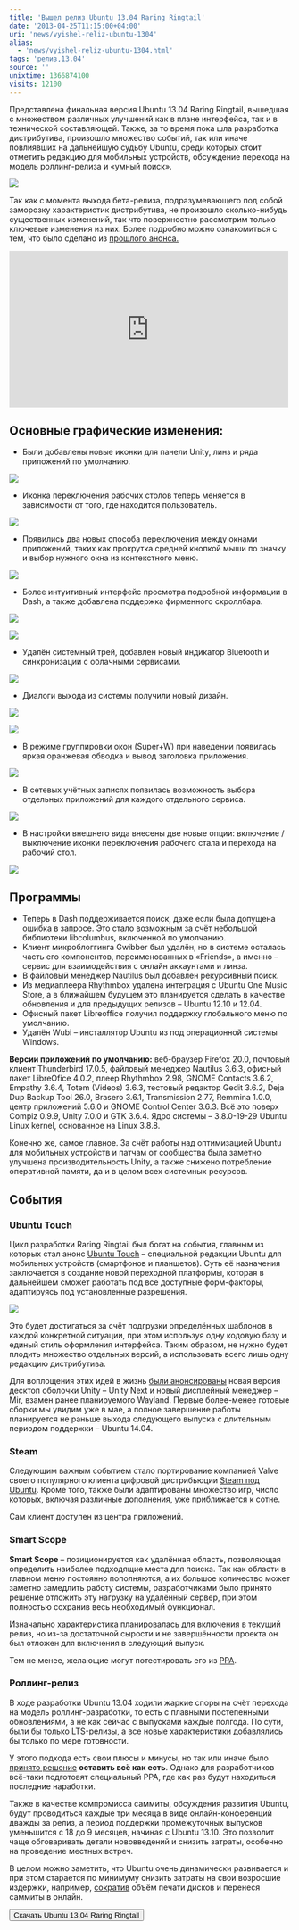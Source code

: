 ```yaml
---
title: 'Вышел релиз Ubuntu 13.04 Raring Ringtail'
date: '2013-04-25T11:15:00+04:00'
uri: 'news/vyishel-reliz-ubuntu-1304'
alias: 
  - 'news/vyishel-reliz-ubuntu-1304.html'
tags: 'релиз,13.04'
source: ''
unixtime: 1366874100
visits: 12100
---
```

Представлена финальная версия Ubuntu 13.04 Raring Ringtail, вышедшая с множеством различных улучшений как в плане интерфейса, так и в технической составляющей. Также, за то время пока шла разработка дистрибутива, произошло множество событий, так или иначе повлиявших на дальнейшую судьбу Ubuntu, среди которых стоит отметить редакцию для мобильных устройств, обсуждение перехода на модель роллинг-релиза и «умный поиск».

[![](img/2013/04/25/11-00/unity-automated-tests-raring1-8680480558-o.jpg)](img/2013/04/25/11-00/unity-automated-tests-raring1-8680480558-o.jpg)

Так как с момента выхода бета-релиза, подразумевающего под собой заморозку характеристик дистрибутива, не произошло сколько-нибудь существенных изменений, так что поверхностно рассмотрим только ключевые изменения из них. Более подробно можно ознакомиться с тем, что было сделано из [прошлого анонса.](news/obzor-beta-ubuntu-13-04-raring-ringtail)

<iframe src="http://www.youtube.com/embed/GEaycPif5fM" frameborder="0" width="500" height="281"></iframe>

## Основные графические изменения:

*   Были добавлены новые иконки для панели Unity, линз и ряда приложений по умолчанию.

[![](img/2013/04/25/11-00/ubuntu-13-04-8-8681222364-o.jpg)](img/2013/04/25/11-00/ubuntu-13-04-8-8681222364-o.jpg)

*   Иконка переключения рабочих столов теперь меняется в зависимости от того, где находится пользователь.

[![](img/2013/04/25/11-00/ubuntu-13-04-10-8681222252-o.jpg)](img/2013/04/25/11-00/ubuntu-13-04-10-8681222252-o.jpg)

*   Появились два новых способа переключения между окнами приложений, таких как прокрутка средней кнопкой мыши по значку и выбор нужного окна из контекстного меню.

[![](img/2013/04/25/11-00/ubuntu-13-04-5-8680112035-o.jpg)](img/2013/04/25/11-00/ubuntu-13-04-5-8680112035-o.jpg)

*   Более интуитивный интерфейс просмотра подробной информации в Dash, а также добавлена поддержка фирменного скроллбара.

[![](img/2013/04/25/11-00/ubuntu-13-04-11-8681222190-o.jpg)](img/2013/04/25/11-00/ubuntu-13-04-11-8681222190-o.jpg)

[![](img/2013/04/25/11-00/ubuntu-13-04-6-8681222496-o.jpg)](img/2013/04/25/11-00/ubuntu-13-04-6-8681222496-o.jpg)

*   Удалён системный трей, добавлен новый индикатор Bluetooth и синхронизации с облачными сервисами.

[![](img/2013/04/25/11-00/ubuntu-13-04-9-8681222292-o.jpg)](img/2013/04/25/11-00/ubuntu-13-04-9-8681222292-o.jpg)

*   Диалоги выхода из системы получили новый дизайн.

[![](img/2013/04/25/11-00/ubuntu-13-04-7-8681222428-o.jpg)](img/2013/04/25/11-00/ubuntu-13-04-7-8681222428-o.jpg)

[![](img/2013/04/25/11-00/ubuntu-13-04-3-8681222752-o.jpg)](img/2013/04/25/11-00/ubuntu-13-04-3-8681222752-o.jpg)

*   В режиме группировки окон (Super+W) при наведении появилась яркая оранжевая обводка и вывод заголовка приложения.

[![](img/2013/04/25/11-00/ubuntu-13-04-4-8681222682-o.jpg)](img/2013/04/25/11-00/ubuntu-13-04-4-8681222682-o.jpg)

*   В сетевых учётных записях появилась возможность выбора отдельных приложений для каждого отдельного сервиса.

[![](img/2013/04/25/11-00/ubuntu-13-04-1-8680112345-o.jpg)](img/2013/04/25/11-00/ubuntu-13-04-1-8680112345-o.jpg)

*   В настройки внешнего вида внесены две новые опции: включение / выключение иконки переключения рабочего стала и перехода на рабочий стол.

[![](img/2013/04/25/11-00/ubuntu-13-04-2-8681222800-o.jpg)](img/2013/04/25/11-00/ubuntu-13-04-2-8681222800-o.jpg)

## Программы

*   Теперь в Dash поддерживается поиск, даже если была допущена ошибка в запросе. Это стало возможным за счёт небольшой библиотеки libcolumbus, включенной по умолчанию.
*   Клиент микроблоггинга Gwibber был удалён, но в системе осталась часть его компонентов, переименованных в «Friends», а именно – сервис для взаимодействия с онлайн аккаунтами и линза.
*   В файловый менеджер Nautilus был добавлен рекурсивный поиск.
*   Из медиаплеера Rhythmbox удалена интеграция с Ubuntu One Music Store, а в ближайшем будущем это планируется сделать в качестве обновления и для предыдущих релизов – Ubuntu 12.10 и 12.04.
*   Офисный пакет Libreoffice получил поддержку глобального меню по умолчанию.
*   Удалён Wubi – инсталлятор Ubuntu из под операционной системы Windows.

**Версии приложений по умолчанию:** веб-браузер Firefox 20.0, почтовый клиент Thunderbird 17.0.5, файловый менеджер Nautilus 3.6.3, офисный пакет LibreOfice 4.0.2, плеер Rhythmbox 2.98, GNOME Contacts 3.6.2, Empathy 3.6.4, Totem (Videos) 3.6.3, тестовый редактор Gedit 3.6.2, Deja Dup Backup Tool 26.0, Brasero 3.6.1, Transmission 2.77, Remmina 1.0.0, центр приложений 5.6.0 и GNOME Control Center 3.6.3. Всё это поверх Compiz 0.9.9, Unity 7.0.0 и GTK 3.6.4. Ядро системы – 3.8.0-19-29 Ubuntu Linux kernel, основанное на Linux 3.8.8.

Конечно же, самое главное. За счёт работы над оптимизацией Ubuntu для мобильных устройств и патчам от сообщества была заметно улучшена производительность Unity, а также снижено потребление оперативной памяти, да и в целом всех системных ресурсов.

## События

### Ubuntu Touch

Цикл разработки Raring Ringtail был богат на события, главным из которых стал анонс [Ubuntu Touch](news/ubuntu-touch-teper-osnovana-na-ubuntu-1304) – специальной редакции Ubuntu для мобильных устройств (смартфонов и планшетов). Суть её назначения заключается в создание новой переходной платформы, которая в дальнейшем сможет работать под все доступные форм-факторы, адаптируясь под установленные разрешения.

[![](img/2013/04/25/11-00/tablet-hero-8489963094-o.jpg)](img/2013/04/25/11-00/tablet-hero-8489963094-o.jpg)

Это будет достигаться за счёт подгрузки определённых шаблонов в каждой конкретной ситуации, при этом используя одну кодовую базу и единый стиль оформления интерфейса. Таким образом, не нужно будет плодить множество отдельных версий, а использовать всего лишь одну редакцию дистрибутива.

Для воплощения этих идей в жизнь [были анонсированы](news/canonical-anonsirovala-mir-i-unity-next) новая версия десктоп оболочки Unity – Unity Next и новый дисплейный менеджер – Mir, взамен ранее планируемого Wayland. Первые более-менее готовые сборки мы увидим уже в мае, а полное завершение работы планируется не раньше выхода следующего выпуска с длительным периодом поддержки – Ubuntu 14.04.

### Steam

Следующим важным событием стало портирование компанией Valve своего популярного клиента цифровой дистрибьюции [Steam под Ubuntu](news/steam-v-tsentre-prilozheniy-ubuntu-i-torzhestvennaya-rasprodazha). Кроме того, также были адаптированы множество игр, число которых, включая различные дополнения, уже приближается к сотне.

Сам клиент доступен из центра приложений.

### Smart Scope

**Smart Scope** – позиционируется как удалённая область, позволяющая определить наиболее подходящие места для поиска. Так как области в главном меню постоянно пополняются, а их большое количество может заметно замедлить работу системы, разработчиками было принято решение отложить эту нагрузку на удалённый сервер, при этом полностью сохранив весь необходимый функционал.

Изначально характеристика планировалась для включения в текущий релиз, но из-за достаточной сырости и не завершённости проекта он был отложен для включения в следующий выпуск.

Тем не менее, желающие могут потестировать его из [PPA](apps/ustanovka-smart-scopes-v-ubuntu-1304).

### Роллинг-релиз

В ходе разработки Ubuntu 13.04 ходили жаркие споры на счёт перехода на модель роллинг-разработки, то есть с плавными постепенными обновлениями, а не как сейчас с выпусками каждые полгода. По сути, были бы только LTS-релизы, а все новые характеристики добавлялись бы только по мере готовности.

У этого подхода есть свои плюсы и минусы, но так или иначе было [принято решение](news/ubuntu-ne-budet-perekhodit-na-model-rolling-reliza) **оставить всё как есть**. Однако для разработчиков всё-таки подготовят специальный PPA, где как раз будут находиться последние наработки.

Также в качестве компромисса саммиты, обсуждения развития Ubuntu, будут проводиться каждые три месяца в виде онлайн-конференций дважды за релиз, а период поддержки промежуточных выпусков уменьшится с 18 до 9 месяцев, начиная с Ubuntu 13.10. Это позволит чаще обговаривать детали нововведений и снизить затраты, особенно на проведение местных встреч.

В целом можно заметить, что Ubuntu очень динамически развивается и при этом старается по минимуму снизить затраты на свои возросшие издержки, например, [сократив](news/canonical-prekrashhaet-pechat-diskov-s-ne-lts-vyipuskami) объём печати дисков и перенеся саммиты в онлайн.

[<button>Скачать Ubuntu 13.04 Raring Ringtail</button>](http://releases.ubuntu.com/raring/)
